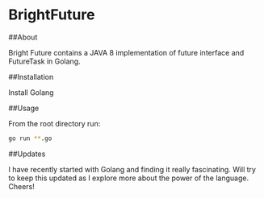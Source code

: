 # BrightFuture

##About

Bright Future contains a JAVA 8 implementation of future interface and FutureTask in Golang.

##Installation

Install Golang

##Usage

From the root directory run:
```bash
go run **.go
```

##Updates

I have recently started with Golang and finding it really fascinating. Will try to keep this updated as I explore more about the power of the language. Cheers!
